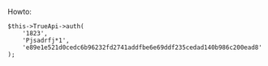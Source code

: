 Howto:

    $this->TrueApi->auth(
        '1823',
        'Pjsadrfj*1',
        'e89e1e521d0cedc6b96232fd2741addfbe6e69ddf235cedad140b986c200ead8'
    );
